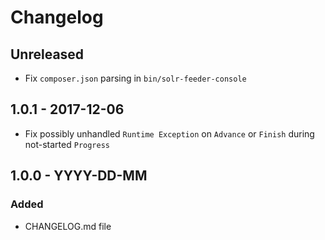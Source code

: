 # Changelog

<!-- There is always Unreleased section on the top. Subsections (Added, Changed, Fixed, Removed) should be added as needed. -->
## Unreleased
- Fix `composer.json` parsing in `bin/solr-feeder-console`

## 1.0.1 - 2017-12-06
- Fix possibly unhandled `Runtime Exception` on `Advance` or `Finish` during not-started `Progress`

## 1.0.0 - YYYY-DD-MM
### Added
- CHANGELOG.md file
